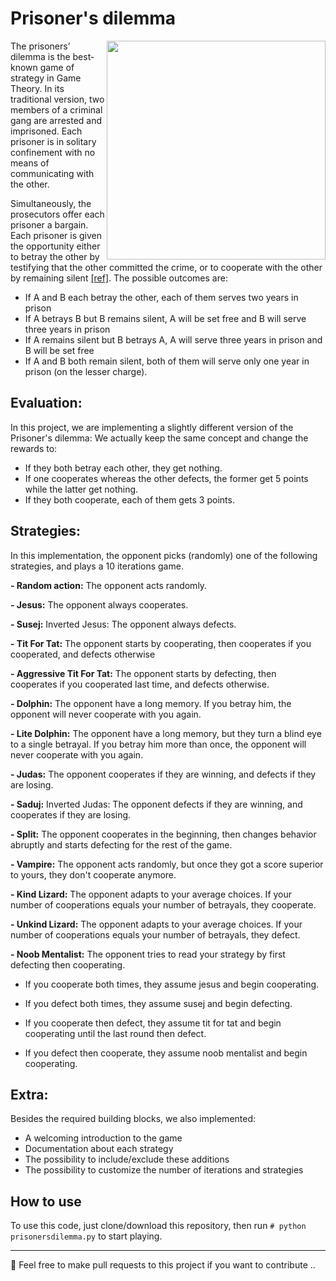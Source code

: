 # Prisoner's dilemma

<p>
  <img width="350" align='right' src="https://cdn.britannica.com/s:800x450,c:crop/43/186443-138-A4E61711/overview-prisoners-dilemma.jpg">
  <!--- credits to [https://cdn.britannica.com] --->
</p>

The prisoners’ dilemma is the best-known game of strategy in Game Theory. In its traditional version, two members of a criminal gang are arrested and imprisoned. Each prisoner is in solitary confinement with no means of communicating with the other. 

Simultaneously, the prosecutors offer each prisoner a bargain. Each prisoner is given the opportunity either to betray the other by testifying that the other committed the crime, or to cooperate with the other by remaining silent [[ref]](https://en.wikipedia.org/wiki/Prisoner%27s_dilemma). The possible outcomes are:

- If A and B each betray the other, each of them serves two years in prison
- If A betrays B but B remains silent, A will be set free and B will serve three years in prison
- If A remains silent but B betrays A, A will serve three years in prison and B will be set free
- If A and B both remain silent, both of them will serve only one year in prison (on the lesser charge).

## Evaluation:

In this project, we are implementing a slightly different version of the Prisoner's dilemma: We actually keep the same concept and change the rewards to:

- If they both betray each other, they get nothing.
- If one cooperates whereas the other defects, the former get 5 points while the latter get nothing.
- If they both cooperate, each of them gets 3 points.

## Strategies:

In this implementation, the opponent picks (randomly) one of the following strategies, and plays a 10 iterations game.

**- Random action:** The opponent acts randomly.

**- Jesus:** The opponent always cooperates.

**- Susej:** Inverted Jesus: The opponent always defects.

**- Tit For Tat:** The opponent starts by cooperating, then cooperates if you cooperated, and defects otherwise

**- Aggressive Tit For Tat:** The opponent starts by defecting, then cooperates if you cooperated last time, and defects otherwise.

**- Dolphin:** The opponent have a long memory. If you betray him, the opponent will never cooperate with you again.

**- Lite Dolphin:** The opponent have a long memory, but they turn a blind eye to a single betrayal. If you betray him more than once, the opponent will never cooperate with you again.

**- Judas:** The opponent cooperates if they are winning, and defects if they are losing.

**- Saduj:** Inverted Judas: The opponent defects if they are winning, and cooperates if they are losing.

**- Split:** The opponent cooperates in the beginning, then changes behavior abruptly and starts defecting for the rest of the game.

**- Vampire:** The opponent acts randomly, but once they got a score superior to yours, they don't cooperate anymore.

**- Kind Lizard:** The opponent adapts to your average choices. If your number of cooperations equals your number of betrayals, they cooperate.

**- Unkind Lizard:** The opponent adapts to your average choices. If your number of cooperations equals your number of betrayals, they defect.

**- Noob Mentalist:** The opponent tries to read your strategy by first defecting then cooperating.

  - If you cooperate both times, they assume jesus and begin cooperating.

  - If you defect both times, they assume susej and begin defecting.
  
  - If you cooperate then defect, they assume tit for tat and begin cooperating until the last round then defect.
  
  - If you defect then cooperate, they assume noob mentalist and begin cooperating.

## Extra:

Besides the required building blocks, we also implemented:

- A welcoming introduction to the game
- Documentation about each strategy
- The possibility to include/exclude these additions
- The possibility to customize the number of iterations and strategies

## How to use

To use this code, just clone/download this repository, then run `# python prisonersdilemma.py` to start playing.

---
:rotating_light: Feel free to make pull requests to this project if you want to contribute ..

